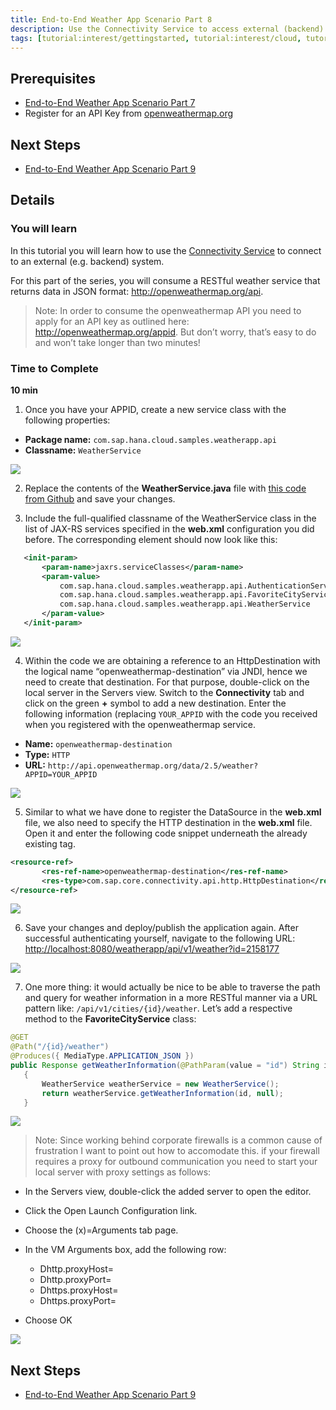 ```yaml
---
title: End-to-End Weather App Scenario Part 8
description: Use the Connectivity Service to access external (backend) systems.
tags: [tutorial:interest/gettingstarted, tutorial:interest/cloud, tutorial:product/hcp, tutorial:technology/java]
---
```


## Prerequisites  
 - [End-to-End Weather App Scenario Part 7](http://go.sap.com/developer/tutorials/hcp-java-weatherapp-part7.html)
 - Register for an API Key from [openweathermap.org](http://openweathermap.org/appid)

## Next Steps
 - [End-to-End Weather App Scenario Part 9](http://go.sap.com/developer/tutorials/hcp-java-weatherapp-part9.html)
 
## Details
### You will learn  
In this tutorial you will learn how to use the [Connectivity Service](https://help.hana.ondemand.com/help/frameset.htm?e54cc8fbbb571014beb5caaf6aa31280.html) to connect to an external (e.g. backend) system. 

For this part of the series, you will consume a RESTful weather service that returns data in JSON format: <http://openweathermap.org/api>. 

 >Note: In order to consume the openweathermap API you need to apply for an API key as outlined here: <http://openweathermap.org/appid>. But don’t worry, that’s easy to do and won’t take longer than two minutes!


### Time to Complete
**10 min**

1. Once you have your APPID, create a new service class with the following properties:

 - **Package name:** `com.sap.hana.cloud.samples.weatherapp.api`
 - **Classname:** `WeatherService`

 ![](https://raw.githubusercontent.com/SAPDocuments/Tutorials/master/tutorials/hcp-java-weatherapp-part8/e2e_08-1.png)
 
2. Replace the contents of the **WeatherService.java** file with [this code from Github](https://raw.githubusercontent.com/SAP/cloud-weatherapp/0f16e22720cbc5032e9a63af4ee95e2ead6e0761/src/main/java/com/sap/hana/cloud/samples/weatherapp/api/WeatherService.java) and save your changes.


3. Include the full-qualified classname of the WeatherService class in the list of JAX-RS services specified in the **web.xml** configuration you did before. The corresponding <init-param> element should now look like this:

 ```xml
    <init-param>
    	<param-name>jaxrs.serviceClasses</param-name>
       	<param-value>
       		com.sap.hana.cloud.samples.weatherapp.api.AuthenticationService,
			com.sap.hana.cloud.samples.weatherapp.api.FavoriteCityService,
			com.sap.hana.cloud.samples.weatherapp.api.WeatherService
		</param-value>
    </init-param>
 ```

 ![](https://raw.githubusercontent.com/SAPDocuments/Tutorials/master/tutorials/hcp-java-weatherapp-part8/e2e_08-3.png)

4. Within the code we are obtaining a reference to an HttpDestination with the logical name “openweathermap-destination” via JNDI, hence we need to create that destination. For that purpose, double-click on the local server in the Servers view.
Switch to the **Connectivity** tab and click on the green **+** symbol to add a new destination.  Enter the following information (replacing `YOUR_APPID` with the code you received when you registered with the openweathermap service.

 - **Name:** `openweathermap-destination`
 - **Type:** `HTTP`
 - **URL:** `http://api.openweathermap.org/data/2.5/weather?APPID=YOUR_APPID`

 ![](https://raw.githubusercontent.com/SAPDocuments/Tutorials/master/tutorials/hcp-java-weatherapp-part8/e2e_08-4.png)
 
5. Similar to what we have done to register the DataSource in the **web.xml** file, we also need to specify the HTTP destination in the **web.xml** file. Open it and enter the following code snippet underneath the already existing tag. 

 ```xml
 <resource-ref>
	 	<res-ref-name>openweathermap-destination</res-ref-name>
	 	<res-type>com.sap.core.connectivity.api.http.HttpDestination</res-type>
 </resource-ref>
 ```

 ![](https://raw.githubusercontent.com/SAPDocuments/Tutorials/master/tutorials/hcp-java-weatherapp-part8/e2e_08-5.png)
 

6. Save your changes and deploy/publish the application again. After successful authenticating yourself, navigate to the following URL: <http://localhost:8080/weatherapp/api/v1/weather?id=2158177>

 ![](https://raw.githubusercontent.com/SAPDocuments/Tutorials/master/tutorials/hcp-java-weatherapp-part8/e2e_08-6.png)
 
7. One more thing: it would actually be nice to be able to traverse the path and query for weather information in a more RESTful manner via a URL pattern like: `/api/v1/cities/{id}/weather`. Let’s add a respective method to the **FavoriteCityService** class:

 ```java
 @GET
 @Path("/{id}/weather")
 @Produces({ MediaType.APPLICATION_JSON })
 public Response getWeatherInformation(@PathParam(value = "id") String id, @Context SecurityContext ctx)
	{
		WeatherService weatherService = new WeatherService();
		return weatherService.getWeatherInformation(id, null);
	}
 ```

 ![](https://raw.githubusercontent.com/SAPDocuments/Tutorials/master/tutorials/hcp-java-weatherapp-part8/e2e_08-7.png)

 >Note: Since working behind corporate firewalls is a common cause of frustration I want to point out how to accomodate this. if your firewall requires a proxy for outbound communication you need to start your local server with proxy settings as follows: 

 - In the Servers view, double-click the added server to open the editor.
 - Click the Open Launch Configuration link.
 - Choose the (x)=Arguments tab page.
 - In the VM Arguments box, add the following row:
 
     - Dhttp.proxyHost=
     - Dhttp.proxyPort=
     - Dhttps.proxyHost=
     - Dhttps.proxyPort=
 - Choose OK

 ![](https://raw.githubusercontent.com/SAPDocuments/Tutorials/master/tutorials/hcp-java-weatherapp-part8/e2e_08-Note.png)
 

## Next Steps
 - [End-to-End Weather App Scenario Part 9](http://go.sap.com/developer/tutorials/hcp-java-weatherapp-part9.html)